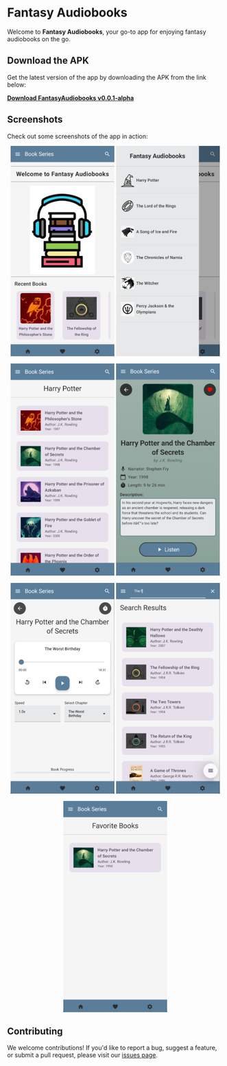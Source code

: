 # Fantasy Audiobooks

Welcome to **Fantasy Audiobooks**, your go-to app for enjoying fantasy audiobooks on the go.

## Download the APK

Get the latest version of the app by downloading the APK from the link below:

[**Download FantasyAudiobooks v0.0.1-alpha**](https://github.com/Daniel6702/HPAudioBooks/releases/tag/FantasyAudiobooks.v0.0.2-alpha)

## Screenshots

Check out some screenshots of the app in action:

<p align="center">
  <img src="https://github.com/Daniel6702/HPAudioBooks/blob/FantasyAudiobooks/screenshots/screenshot1.PNG" width="48%"/>
  <img src="https://github.com/Daniel6702/HPAudioBooks/blob/FantasyAudiobooks/screenshots/screenshot2.PNG" width="48%"/>
</p>

<p align="center">
  <img src="https://github.com/Daniel6702/HPAudioBooks/blob/FantasyAudiobooks/screenshots/screenshot3.PNG" width="48%"/>
  <img src="https://github.com/Daniel6702/HPAudioBooks/blob/FantasyAudiobooks/screenshots/screenshot4.PNG" width="48%"/>
</p>

<p align="center">
  <img src="https://github.com/Daniel6702/HPAudioBooks/blob/FantasyAudiobooks/screenshots/screenshot5.PNG" width="48%"/>
  <img src="https://github.com/Daniel6702/HPAudioBooks/blob/FantasyAudiobooks/screenshots/screenshot6.PNG" width="48%"/>
</p>

<p align="center">
  <img src="https://github.com/Daniel6702/HPAudioBooks/blob/FantasyAudiobooks/screenshots/screenshot7.PNG" width="48%"/>
</p>

## Contributing

We welcome contributions! If you'd like to report a bug, suggest a feature, or submit a pull request, please visit our [issues page](https://github.com/Daniel6702/HPAudioBooks/issues).

